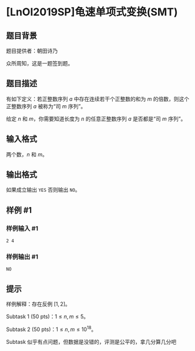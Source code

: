 # [LnOI2019SP]龟速单项式变换(SMT)

## 题目背景

题目提供者：朝田诗乃

众所周知，这是一题签到题。

## 题目描述

有如下定义：若正整数序列 $a$ 中存在连续若干个正整数的和为 $m$ 的倍数，则这个正整数序列 $a$ 被称为“司 $m$ 序列”。

给定 $n$ 和 $m$，你需要知道长度为 $n$ 的任意正整数序列 $a$ 是否都是“司 $m$ 序列”。

## 输入格式

两个数，$n$ 和 $m$。

## 输出格式

如果成立输出 `YES` 否则输出 `NO`。

## 样例 #1

### 样例输入 #1
```
2 4
```

### 样例输出 #1

```
NO
```

## 提示

样例解释：存在反例 $[1, 2]$。

Subtask 1 (50 pts)：$1 \le n, m \le 5$。

Subtask 2 (50 pts)：$1 \le n, m \le {10}^{18}$。

Subtask 似乎有点问题，但数据是没错的，评测是公平的，拿几分算几分吧
